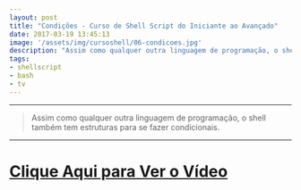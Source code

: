 ```yaml
---
layout: post
title: "Condições - Curso de Shell Script do Iniciante ao Avançado"
date: 2017-03-19 13:45:13
image: '/assets/img/cursoshell/06-condicoes.jpg'
description: "Assim como qualquer outra linguagem de programação, o shell também tem estruturas para se fazer condicionais."
tags:
- shellscript
- bash
- tv
---
```


***

> Assim como qualquer outra linguagem de programação, o shell também tem estruturas para se fazer condicionais.

***


# [Clique Aqui para Ver o Vídeo](https://www.youtube.com/watch?v=LWfQpAugxeg)


<script async src="https://pagead2.googlesyndication.com/pagead/js/adsbygoogle.js"></script>

<!-- Informat -->
<ins class="adsbygoogle"
 style="display:block"
 data-ad-client="ca-pub-2838251107855362"
 data-ad-slot="2327980059"
 data-ad-format="auto"
 data-full-width-responsive="true"></ins>

<script>
(adsbygoogle = window.adsbygoogle || []).push({});
</script>

